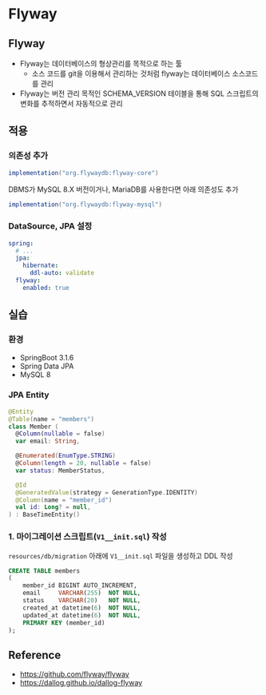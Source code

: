 # Flyway

## Flyway
- Flyway는 데이터베이스의 형상관리를 목적으로 하는 툴
  - 소스 코드를 git을 이용해서 관리하는 것처럼 flyway는 데이터베이스 소스코드를 관리
- Flyway는 버전 관리 목적인 SCHEMA_VERSION 테이블을 통해 SQL 스크립트의 변화를 추적하면서 자동적으로 관리

## 적용
### 의존성 추가
```gradle
implementation("org.flywaydb:flyway-core")
```
DBMS가 MySQL 8.X 버전이거나, MariaDB를 사용한다면 아래 의존성도 추가
```gradle
implementation("org.flywaydb:flyway-mysql")
```

### DataSource, JPA 설정
```yaml
spring:
  # ...
  jpa:
    hibernate:
      ddl-auto: validate
  flyway:
    enabled: true
```

## 실습
### 환경
- SpringBoot 3.1.6
- Spring Data JPA
- MySQL 8

### JPA Entity
```kotlin
@Entity
@Table(name = "members")
class Member (
  @Column(nullable = false)
  var email: String,

  @Enumerated(EnumType.STRING)
  @Column(length = 20, nullable = false)
  var status: MemberStatus,

  @Id
  @GeneratedValue(strategy = GenerationType.IDENTITY)
  @Column(name = "member_id")
  val id: Long? = null,
) : BaseTimeEntity()
```

### 1. 마이그레이션 스크립트(`V1__init.sql`) 작성

`resources/db/migration` 아래에 `V1__init.sql` 파일을 생성하고 DDL 작성

```sql
CREATE TABLE members
(
    member_id BIGINT AUTO_INCREMENT,
    email     VARCHAR(255)  NOT NULL,
    status    VARCHAR(20)   NOT NULL,
    created_at datetime(6)  NOT NULL,
    updated_at datetime(6)  NOT NULL,
    PRIMARY KEY (member_id)
);
```






## Reference
- https://github.com/flyway/flyway
- https://dallog.github.io/dallog-flyway